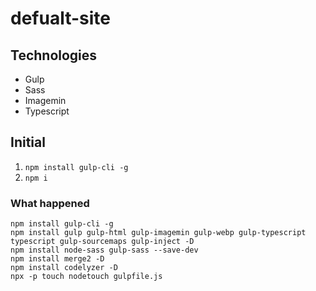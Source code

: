 # defualt-site

## Technologies

- Gulp
- Sass
- Imagemin
- Typescript

## Initial

1. `npm install gulp-cli -g`
2. `npm i`

### What happened

```language
npm install gulp-cli -g
npm install gulp gulp-html gulp-imagemin gulp-webp gulp-typescript typescript gulp-sourcemaps gulp-inject -D
npm install node-sass gulp-sass --save-dev
npm install merge2 -D
npm install codelyzer -D
npx -p touch nodetouch gulpfile.js
```
